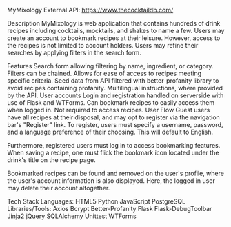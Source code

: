 MyMixology
External API: https://www.thecocktaildb.com/

Description
MyMixology is web application that contains hundreds of drink recipes including cocktails, mocktails, and shakes to name a few. Users may create an account to bookmark recipes at their leisure. However, access to the recipes is not limited to account holders. Users may refine their searches by applying filters in the search form.

Features
Search form allowing filtering by name, ingredient, or category.
Filters can be chained.
Allows for ease of access to recipes meeting specific criteria.
Seed data from API filtered with better-profanity library to avoid recipes containing profanity.
Multilingual instructions, where provided by the API.
User accounts
Login and registration handled on serverside with use of Flask and WTForms.
Can bookmark recipes to easily access them when logged in.
Not required to access recipes.
User Flow
Guest users have all recipes at their disposal, and may opt to register via the navigation bar's "Register" link. To register, users must specify a username, password, and a language preference of their choosing. This will default to English.

Furthermore, registered users must log in to access bookmarking features. When saving a recipe, one must flick the bookmark icon located under the drink's title on the recipe page.

Bookmarked recipes can be found and removed on the user's profile, where the user's account information is also displayed. Here, the logged in user may delete their account altogether.

Tech Stack
Languages:
HTML5
Python
JavaScript
PostgreSQL
Libraries/Tools:
Axios
Bcrypt
Better-Profanity
Flask
Flask-DebugToolbar
Jinja2
jQuery
SQLAlchemy
Unittest
WTForms

